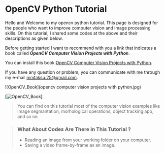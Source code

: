 # OpenCV Python Tutorial
Hello and Welcome to my opencv python tutorial. This page is designed for the people who want to improve computer vision and image processing skills. On this tutorial, I shared some codes at the above and their descriptions as given below. 

Before getting started I want to recommend with you a link that indicates a book called ***OpenCV Computer Vision Projects with Python***. 

You can install this book [OpenCV Computer Vision Projects with Python](https://www.pdfdrive.com/opencv-computer-vision-projects-with-python-d58213131.html).

If you have any question or problem, you can communicate with me through my e-mail <mmtaksu.25@gmail.com>.

![OpenCV_Book](opencv computer vision projects with python.jpg)

[![OpenCV_Book](https://image.bokus.com/images/9781787125490_200x_opencv-computer-vision-projects-with-python_haftad)]

> You can find on this tutorial most of the computer vision examples like image segmantation, morhological operations, object tracking app, and so on.

> ### What About Codes Are There in This Tutorial ?
>
> - Reading an image from your working folder on your computer.
> - Saving a video frame-by-frame as an image.
